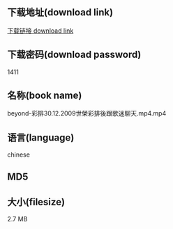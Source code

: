 ## 下载地址(download link)
[下载链接 download link](https://tutu365.netlify.app/?s=beyond-%E5%BD%A9%E6%8E%9230.12.2009%E4%B8%96%E6%A6%AE%E5%BD%A9%E6%8E%92%E5%BE%8C%E8%B7%9F%E6%AD%8C%E8%BF%B7%E8%81%8A%E5%A4%A9.mp4)

## 下载密码(download password)
1411

## 名称(book name)
beyond-彩排30.12.2009世榮彩排後跟歌迷聊天.mp4.mp4

## 语言(language)
chinese

## MD5


## 大小(filesize)
2.7 MB
